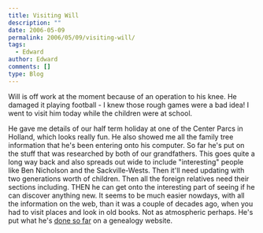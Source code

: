 ```yaml
---
title: Visiting Will
description: ""
date: 2006-05-09
permalink: 2006/05/09/visiting-will/
tags:
  - Edward
author: Edward
comments: []
type: Blog
---
```


Will is off work at the moment because of an operation to his knee. He
damaged it playing football - I knew those rough games were a bad idea!
I went to visit him today while the children were at school.

He gave me details of our half term holiday at one of the Center Parcs
in Holland, which looks really fun. He also showed me all the family
tree information that he\'s been entering onto his computer. So far
he\'s put on the stuff that was researched by both of our grandfathers.
This goes quite a long way back and also spreads out wide to include
\"interesting\" people like Ben Nicholson and the Sackville-Wests. Then
it\'ll need updating with two generations worth of children. Then all
the foreign relatives need their sections including. THEN he can get
onto the interesting part of seeing if he can discover anything new. It
seems to be much easier nowdays, with all the information on the web,
than it was a couple of decades ago, when you had to visit places and
look in old books. Not as atmospheric perhaps. He\'s put what he\'s
[done so far][1] on a genealogy website.



[1]: https://familytreemaker.genealogy.com/users/a/n/d/William-Andrews-West-Yorkshire/index.html
